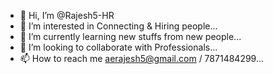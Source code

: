 - 👋 Hi, I’m @Rajesh5-HR
- 👀 I’m interested in Connecting & Hiring people...
- 🌱 I’m currently learning new stuffs from new people...
- 💞️ I’m looking to collaborate with Professionals...
- 📫 How to reach me aerajesh5@gmail.com / 7871484299...

<!---
Rajesh5-HR/Rajesh5-HR is a ✨ special ✨ repository because its `README.md` (this file) appears on your GitHub profile.
You can click the Preview link to take a look at your changes.
--->
